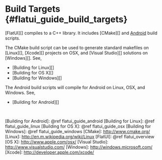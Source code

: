 Build Targets    {#flatui_guide_build_targets}
=============

[FlatUI][] compiles to a C++ library. It includes [CMake][] and
[Android][] build scripts.

The CMake build script can be used to generate standard
makefiles on [Linux][], [Xcode][] projects on OSX,
and [Visual Studio][] solutions on [Windows][]. See,

   * [Building for Linux][]
   * [Building for OS X][]
   * [Building for Windows][]

The Android build scripts will compile for Android on Linux, OSX, and Windows.
See,

   * [Building for Android][]

<br>

  [Android]: http://www.android.com
  [Building for Android]: @ref flatui_guide_android
  [Building for Linux]: @ref flatui_guide_linux
  [Building for OS X]: @ref flatui_guide_osx
  [Building for Windows]: @ref flatui_guide_windows
  [CMake]: http://www.cmake.org/
  [Linux]: http://en.m.wikipedia.org/wiki/Linux
  [FlatUI]: @ref flatui_overview
  [OS X]: http://www.apple.com/osx/
  [Visual Studio]: http://www.visualstudio.com/
  [Windows]: http://windows.microsoft.com/
  [Xcode]: http://developer.apple.com/xcode/
